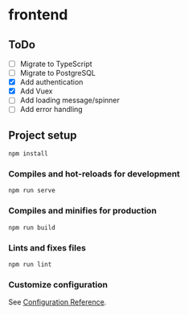 # frontend

## ToDo
- [ ] Migrate to TypeScript
- [ ] Migrate to PostgreSQL
- [X] Add authentication
- [X] Add Vuex
- [ ] Add loading message/spinner
- [ ] Add error handling

## Project setup
```
npm install
```

### Compiles and hot-reloads for development
```
npm run serve
```

### Compiles and minifies for production
```
npm run build
```

### Lints and fixes files
```
npm run lint
```

### Customize configuration
See [Configuration Reference](https://cli.vuejs.org/config/).
